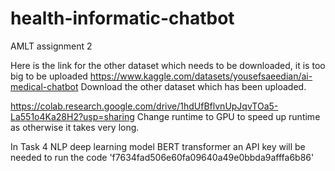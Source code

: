 # health-informatic-chatbot
AMLT assignment 2 

Here is the link for the other dataset which needs to be downloaded, it is too big to be uploaded https://www.kaggle.com/datasets/yousefsaeedian/ai-medical-chatbot
Download the other dataset which has been uploaded. 

https://colab.research.google.com/drive/1hdUfBflvnUpJqvTOa5-La551o4Ka28H2?usp=sharing
Change runtime to GPU to speed up runtime as otherwise it takes very long.

In  Task 4 NLP deep learning model BERT transformer an API key will be needed to run the code 'f7634fad506e60fa09640a49e0bbda9afffa6b86'

